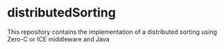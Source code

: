 # distributedSorting
This repository contains the implementation of a distributed sorting using Zero-C or ICE middleware and Java
